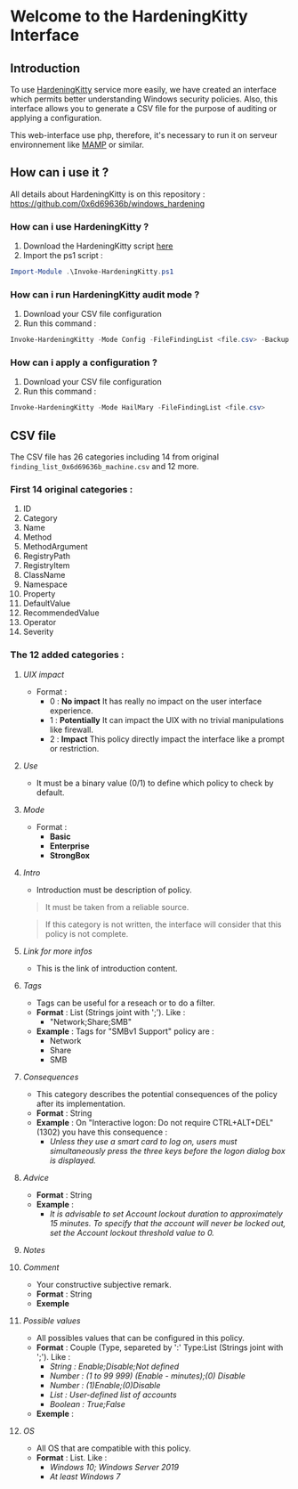 # Welcome to the HardeningKitty Interface

## Introduction

To use [HardeningKitty](https://github.com/0x6d69636b/windows_hardening) service more easily, we have created an interface which permits better understanding Windows security policies. Also, this interface allows you to generate a CSV file for the purpose of auditing or applying a configuration.

This web-interface use php, therefore, it's necessary to run it on serveur environnement like [MAMP](https://www.mamp.info/en/downloads/) or similar.

## How can i use it ?

All details about HardeningKitty is on this repository : https://github.com/0x6d69636b/windows_hardening

### How can i use HardeningKitty ?
1. Download the HardeningKitty script [here](https://github.com/0x6d69636b/windows_hardening)
2. Import the ps1 script :
```powershell
Import-Module .\Invoke-HardeningKitty.ps1
```

### How can i run HardeningKitty audit mode ?
1. Download your CSV file configuration
2. Run this command :
```powershell
Invoke-HardeningKitty -Mode Config -FileFindingList <file.csv> -Backup
```

### How can i apply a configuration ?
1. Download your CSV file configuration
2. Run this command :
```powershell
Invoke-HardeningKitty -Mode HailMary -FileFindingList <file.csv>
```

## CSV file

The CSV file has 26 categories including 14 from original `finding_list_0x6d69636b_machine.csv` and 12 more.

### First 14 original categories :

1. ID
2. Category
3. Name
4. Method
5. MethodArgument
6. RegistryPath
7. RegistryItem
8. ClassName
9. Namespace
10. Property
11. DefaultValue
12. RecommendedValue
13. Operator
14. Severity

### The 12 added categories :

1. _UIX impact_
    - Format :
      - 0 : **No impact** It has really no impact on the user interface experience.
      - 1 : **Potentially** It can impact the UIX with no trivial manipulations like firewall.
      - 2 : **Impact** This policy directly impact the interface like a prompt or restriction.

2. _Use_
    - It must be a binary value (0/1) to define which policy to check by default.

3. _Mode_
    - Format :
      - **Basic**
      - **Enterprise**
      - **StrongBox**

4. _Intro_
    - Introduction must be description of policy.
    
    > It must be taken from a reliable source.

    > If this category is not written, the interface will consider that this policy is not complete.
  

5. _Link for more infos_ 
    - This is the link of introduction content.

6. _Tags_ 
    - Tags can be useful for a reseach or to do a filter. 
    - **Format** : List (Strings joint with ';'). Like :
        - "Network;Share;SMB"
    - **Example** : Tags for "SMBv1 Support" policy are :
        - Network
        - Share
        - SMB
    


7. _Consequences_
    - This category describes the potential consequences of the policy after its implementation.
    - **Format** : String
    - **Example** : On "Interactive logon: Do not require CTRL+ALT+DEL" (1302) you have this consequence :
        - _Unless they use a smart card to log on, users must simultaneously press the three keys before the logon dialog box is displayed._ 

8. _Advice_
    - **Format** : String
    - **Example** : 
        - _It is advisable to set Account lockout duration to approximately 15 minutes. To specify that the account will never be locked out, set the Account lockout threshold value to 0._ 

9. _Notes_

10. _Comment_
    - Your constructive subjective remark.
    - **Format** : String
    - **Exemple**

11. _Possible values_
    - All possibles values that can be configured in this policy.
    - **Format** : Couple (Type, separeted by ':' Type:List (Strings joint with ';'). Like :
        - _String : Enable;Disable;Not defined_
        - _Number : (1 to 99 999) (Enable - minutes);(0) Disable_  
        - _Number : (1)Enable;(0)Disable_
        - _List : User-defined list of accounts_
        - _Boolean : True;False_
    - **Exemple** : 

12. _OS_
    - All OS that are compatible with this policy.
    - **Format** : List. Like :
        - _Windows 10; Windows Server 2019_
        - _At least Windows 7_
